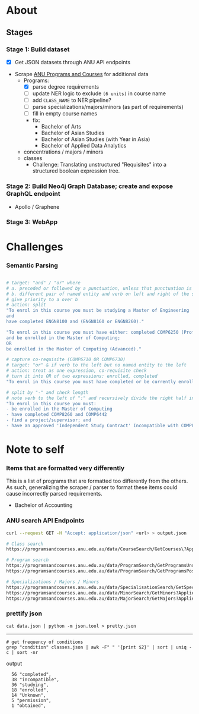 [comment]: <> (# Changelog)

# About

## Stages

### Stage 1: Build dataset

- [x] Get JSON datasets through ANU API endpoints
- Scrape [ANU Programs and Courses](https://programsandcourses.anu.edu.au/) for additional data
  - Programs:
    - [x] parse degree requirements
    - [ ] update NER logic to exclude `(6 units)` in course name
    - [ ] add `CLASS_NAME` to NER pipeline?
    - [ ] parse specializations/majors/minors (as part of requirements)
    - [ ] fill in empty course names
    - fix:
      - Bachelor of Arts
      - Bachelor of Asian Studies
      - Bachelor of Asian Studies (with Year in Asia)
      - Bachelor of Applied Data Analytics
  - concentrations / majors / minors
  - classes
    - Challenge: Translating unstructured "Requisites" into a structured boolean expression tree.

### Stage 2: Build Neo4j Graph Database; create and expose GraphQL endpoint
- Apollo / Graphene

### Stage 3: WebApp


# Challenges

### Semantic Parsing

```sh

# target: "and" / "or" where
# a. preceded or followed by a punctuation, unless that punctuation is part of a named entity
# b. different pair of named entity and verb on left and right of the sentence
# give priority to a over b
# action: split
"To enrol in this course you must be studying a Master of Engineering 
and 
have completed ENGN8100 and (ENGN8160 or ENGN8260)."

"To enrol in this course you must have either: completed COMP6250 (Professional Practice 1) 
and be enrolled in the Master of Computing; 
OR 
be enrolled in the Master of Computing (Advanced)."

# capture co-requisite (COMP6710 OR COMP6730)
# target: "or" & if verb to the left but no named entity to the left
# action: treat as one expression, co-requisite check
# turn it into OR of two expressions: enrolled, completed
"To enrol in this course you must have completed or be currently enrolled in COMP6710 OR COMP6730."

# split by "-" and check length
# note verb to the left of ":" and recursively divide the right half into left and right
"To enrol in this course you must: 
- be enrolled in the Master of Computing 
- have completed COMP8260 and COMP6442 
- find a project/supervisor; and 
- have an approved 'Independent Study Contract' Incompatible with COMP8715 and COMP8830."
```

# Note to self

### Items that are formatted very differently

This is a list of programs that are formatted too differently from the others.
As such, generalizing the scraper / parser to format these items could cause incorrectly parsed requirements.

- Bachelor of Accounting

### ANU search API Endpoints

```sh
curl --request GET -H "Accept: application/json" <url> > output.json 

# Class search
https://programsandcourses.anu.edu.au/data/CourseSearch/GetCourses\?AppliedFilter\=FilterByCourses\&Source\=\&ShowAll\=true\&PageIndex\=0\&MaxPageSize\=1000\&PageSize\=Infinity\&SortColumn\=\&SortDirection\=\&InitailSearchRequestedFromExternalPage\=false\&SearchText\=\&SelectedYear\=2020\&Careers%5B0%5D\=\&Careers%5B1%5D\=Postgraduate\&Careers%5B2%5D\=\&Careers%5B3%5D\=\&Sessions%5B0%5D\=\&Sessions%5B1%5D\=First+Semester\&Sessions%5B2%5D\=\&Sessions%5B3%5D\=\&Sessions%5B4%5D\=Second+Semester\&Sessions%5B5%5D\=\&DegreeIdentifiers%5B0%5D\=\&DegreeIdentifiers%5B1%5D\=\&DegreeIdentifiers%5B2%5D\=\&FilterByMajors\=\&FilterByMinors\=\&FilterBySpecialisations\=\&CollegeName\=CECS\&ModeOfDelivery\=All+Modes

# Program search
https://programsandcourses.anu.edu.au/data/ProgramSearch/GetProgramsUnderGraduate?AppliedFilter=FilterByPrograms&Source=&ShowAll=True&PageIndex=0&MaxPageSize=10&PageSize=Infinity&SortColumn=&SortDirection=&InitailSearchRequestedFromExternalPage=false&SearchText=&SelectedYear=2022&Careers%5B0%5D=&Careers%5B1%5D=&Careers%5B2%5D=&Careers%5B3%5D=&Sessions%5B0%5D=&Sessions%5B1%5D=&Sessions%5B2%5D=&Sessions%5B3%5D=&Sessions%5B4%5D=&Sessions%5B5%5D=&DegreeIdentifiers%5B0%5D=&DegreeIdentifiers%5B1%5D=&DegreeIdentifiers%5B2%5D=&FilterByMajors=&FilterByMinors=&FilterBySpecialisations=&CollegeName=All+Colleges&ModeOfDelivery=All+Modes
https://programsandcourses.anu.edu.au/data/ProgramSearch/GetProgramsPostGraduate?AppliedFilter=FilterByPrograms&Source=&ShowAll=True&PageIndex=0&MaxPageSize=10&PageSize=Infinity&SortColumn=&SortDirection=&InitailSearchRequestedFromExternalPage=false&SearchText=&SelectedYear=2022&Careers%5B0%5D=&Careers%5B1%5D=&Careers%5B2%5D=&Careers%5B3%5D=&Sessions%5B0%5D=&Sessions%5B1%5D=&Sessions%5B2%5D=&Sessions%5B3%5D=&Sessions%5B4%5D=&Sessions%5B5%5D=&DegreeIdentifiers%5B0%5D=&DegreeIdentifiers%5B1%5D=&DegreeIdentifiers%5B2%5D=&FilterByMajors=&FilterByMinors=&FilterBySpecialisations=&CollegeName=All+Colleges&ModeOfDelivery=All+Modes

# Specializations / Majors / Minors
https://programsandcourses.anu.edu.au/data/SpecialisationSearch/GetSpecialisations?AppliedFilter=FilterByAllSpecializations&Source=&ShowAll=True&PageIndex=0&MaxPageSize=10&PageSize=Infinity&SortColumn=&SortDirection=&InitailSearchRequestedFromExternalPage=false&SearchText=&SelectedYear=2022&Careers%5B0%5D=&Careers%5B1%5D=&Careers%5B2%5D=&Careers%5B3%5D=&Sessions%5B0%5D=&Sessions%5B1%5D=&Sessions%5B2%5D=&Sessions%5B3%5D=&Sessions%5B4%5D=&Sessions%5B5%5D=&DegreeIdentifiers%5B0%5D=&DegreeIdentifiers%5B1%5D=&DegreeIdentifiers%5B2%5D=&FilterByMajors=&FilterByMinors=&FilterBySpecialisations=&CollegeName=All+Colleges&ModeOfDelivery=All+Modes
https://programsandcourses.anu.edu.au/data/MinorSearch/GetMinors?AppliedFilter=FilterByAllSpecializations&Source=&ShowAll=True&PageIndex=0&MaxPageSize=10&PageSize=Infinity&SortColumn=&SortDirection=&InitailSearchRequestedFromExternalPage=false&SearchText=&SelectedYear=2022&Careers%5B0%5D=&Careers%5B1%5D=&Careers%5B2%5D=&Careers%5B3%5D=&Sessions%5B0%5D=&Sessions%5B1%5D=&Sessions%5B2%5D=&Sessions%5B3%5D=&Sessions%5B4%5D=&Sessions%5B5%5D=&DegreeIdentifiers%5B0%5D=&DegreeIdentifiers%5B1%5D=&DegreeIdentifiers%5B2%5D=&FilterByMajors=&FilterByMinors=&FilterBySpecialisations=&CollegeName=All+Colleges&ModeOfDelivery=All+Modes
https://programsandcourses.anu.edu.au/data/MajorSearch/GetMajors?AppliedFilter=FilterByAllSpecializations&Source=&ShowAll=True&PageIndex=0&MaxPageSize=10&PageSize=Infinity&SortColumn=&SortDirection=&InitailSearchRequestedFromExternalPage=false&SearchText=&SelectedYear=2022&Careers%5B0%5D=&Careers%5B1%5D=&Careers%5B2%5D=&Careers%5B3%5D=&Sessions%5B0%5D=&Sessions%5B1%5D=&Sessions%5B2%5D=&Sessions%5B3%5D=&Sessions%5B4%5D=&Sessions%5B5%5D=&DegreeIdentifiers%5B0%5D=&DegreeIdentifiers%5B1%5D=&DegreeIdentifiers%5B2%5D=&FilterByMajors=&FilterByMinors=&FilterBySpecialisations=&CollegeName=All+Colleges&ModeOfDelivery=All+Modes
```

### prettify json
```
cat data.json | python -m json.tool > pretty.json
```

---
```
# get frequency of conditions
grep "condition" classes.json | awk -F" " '{print $2}' | sort | uniq -c | sort -nr
```
output

      56 "completed",
      38 "incompatible",
      36 "studying",
      18 "enrolled",
      14 "Unknown",
      5 "permission",
      1 "obtained",
